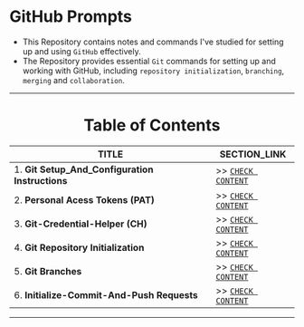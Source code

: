 # GitHub Prompts
- This Repository contains notes and commands I've studied for setting up and using `GitHub` effectively.
- The Repository provides essential `Git` commands for setting up and working with GitHub, including `repository initialization`, `branching`, `merging` and `collaboration`.

---

<div align="center">
 <h1>Table of Contents</h1>
</div>

<div align="center">
 
| TITLE                                                                                                          | SECTION_LINK                                                                                                                                                       |
|----------------------------------------------------------------------------------------------------------------|--------------------------------------------------------------------------------------------------------------------------------------------------------------------|
| 1.  **Git Setup_And_Configuration Instructions**                                                               | >> [` CHECK CONTENT `](https://github.com/Yashvant-Chhapwale-Course-Work/GitHub_Prompts/blob/main/Git_Setup.md)                                                    |  
| 2.  **Personal Acess Tokens (PAT)**                                                                            | >> [` CHECK CONTENT `](https://github.com/Yashvant-Chhapwale-Course-Work/GitHub_Prompts/blob/main/Personal_Access_Tokens(PAT).md)                                  |
| 3.  **Git-Credential-Helper (CH)**                                                                             | >> [` CHECK CONTENT `](https://github.com/Yashvant-Chhapwale-Course-Work/GitHub_Prompts/blob/main/Git-Credential-Helper%20(CH).md)                                 |
| 4.  **Git Repository Initialization**                                                                          | >> [` CHECK CONTENT `](https://github.com/Yashvant-Chhapwale-Course-Work/GitHub_Prompts/blob/main/Git_Repo_Initialization.md)                                      |
| 5.  **Git Branches**                                                                                           | >> [` CHECK CONTENT `](https://github.com/Yashvant-Chhapwale-Course-Work/GitHub_Prompts/blob/main/Git_Branches.md)                                                 |
| 6.  **Initialize-Commit-And-Push Requests**                                                                    | >> [` CHECK CONTENT `](https://github.com/Yashvant-Chhapwale-Course-Work/GitHub_Prompts/blob/main/Initialize_Commit_and_Push.md)                                   |
</div>

---
